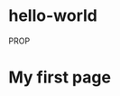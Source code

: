 # hello-world
PROP
<!doctype>
<html>
 <head>
   <body>
     <h1>My first page</h1>
     </head>
   </body>
  </html>

